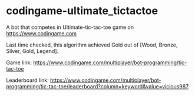 # codingame-ultimate_tictactoe
A bot that competes in Ultimate-tic-tac-toe game on https://www.codingame.com

Last time checked, this algorithm achieved Gold out of [Wood, Bronze, Silver, Gold, Legend].

Game link: https://www.codingame.com/multiplayer/bot-programming/tic-tac-toe

Leaderboard link: https://www.codingame.com/multiplayer/bot-programming/tic-tac-toe/leaderboard?column=keyword&value=vicious987

